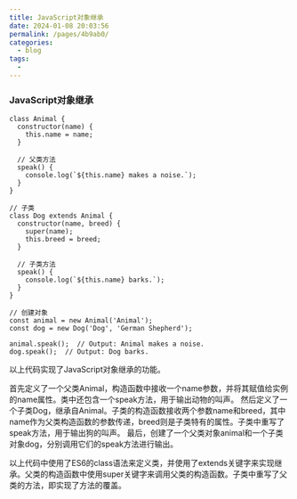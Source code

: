 ```yaml
---
title: JavaScript对象继承
date: 2024-01-08 20:03:56
permalink: /pages/4b9ab0/
categories:
  - blog
tags:
  - 
---
```


### JavaScript对象继承
```
class Animal {
  constructor(name) {
    this.name = name;
  }
  
  // 父类方法
  speak() {
    console.log(`${this.name} makes a noise.`);
  }
}

// 子类
class Dog extends Animal {
  constructor(name, breed) {
    super(name);
    this.breed = breed;
  }
  
  // 子类方法
  speak() {
    console.log(`${this.name} barks.`);
  }
}

// 创建对象
const animal = new Animal('Animal');
const dog = new Dog('Dog', 'German Shepherd');

animal.speak();  // Output: Animal makes a noise.
dog.speak();  // Output: Dog barks.
```


以上代码实现了JavaScript对象继承的功能。

首先定义了一个父类Animal，构造函数中接收一个name参数，并将其赋值给实例的name属性。类中还包含一个speak方法，用于输出动物的叫声。
然后定义了一个子类Dog，继承自Animal。子类的构造函数接收两个参数name和breed，其中name作为父类构造函数的参数传递，breed则是子类特有的属性。子类中重写了speak方法，用于输出狗的叫声。
最后，创建了一个父类对象animal和一个子类对象dog，分别调用它们的speak方法进行输出。

以上代码中使用了ES6的class语法来定义类，并使用了extends关键字来实现继承。父类的构造函数中使用super关键字来调用父类的构造函数。子类中重写了父类的方法，即实现了方法的覆盖。
